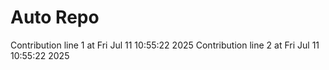 # Auto Repo

Contribution line 1 at Fri Jul 11 10:55:22 2025
Contribution line 2 at Fri Jul 11 10:55:22 2025